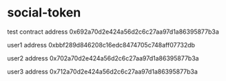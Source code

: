 # social-token

test
contract address
0x692a70d2e424a56d2c6c27aa97d1a86395877b3a

user1 address
0xbbf289d846208c16edc8474705c748aff07732db

user2 address
0x702a70d2e424a56d2c6c27aa97d1a86395877b3a

user3 address
0x712a70d2e424a56d2c6c27aa97d1a86395877b3a
